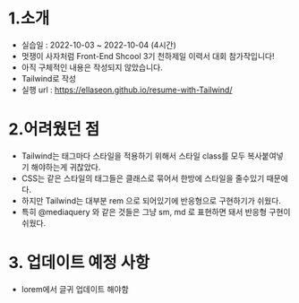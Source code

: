 # 1.소개 
- 실습일 : 2022-10-03 ~ 2022-10-04 (4시간)
- 멋쟁이 사자처럼 Front-End Shcool 3기 천하제일 이력서 대회 참가작입니다!  
- 아직 구체적인 내용은 작성되지 않았습니다.   
- Tailwind로 작성  
- 실행 url : https://ellaseon.github.io/resume-with-Tailwind/  

# 2.어려웠던 점  
- Tailwind는 태그마다 스타일을 적용하기 위해서 스타일 class를 모두 복사붙여넣기 해야하는게 귀찮았다.  
- CSS는 같은 스타일의 태그들은 클래스로 묶어서 한방에 스타일을 줄수있기 때문에다.  
- 하지만 Tailwind는 대부분 rem 으로 되어있기에 반응형으로 구현하기가 쉬웠다.   
- 특히 @mediaquery 와 같은 것들은 그냥 sm, md 로 표현하면 돼서 반응형 구현이 쉬웠다.   

# 3. 업데이트 예정 사항
- lorem에서 글귀 업데이트 해야함
